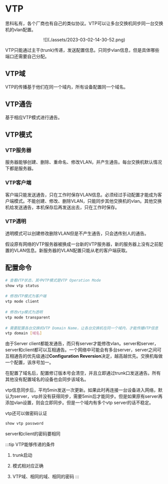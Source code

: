 # VTP

思科私有，各个厂商也有自己的类似协议。VTP可以让多台交换机同步同一台交换机的vlan配置。

<div align=center>![](./assets/2023-03-02-14-30-52.png)</div>

VTP只能通过主干(trunk)传递，发送配置信息。只同步vlan信息，但是具体哪些端口还需要自己分配。

## VTP域

VTP的传播基于他们在同一个域内，所有设备配置同一个域名。

## VTP通告

基于相应VTP模式进行通告。

## VTP模式

### VTP服务器

服务器能够创建、删除、重命名、修改VLAN，并产生通告。每台交换机默认情况下都是服务器。

### VTP客户端

客户端只能发送通告，只在工作时保存VLAN信息。必须经过手动配置才能成为客户端模式。不能创建、修改、删除VLAN，只能同步其他交换机的vlan。其他交换机给发送通告，本机保存后再发送出去，只在工作时保存。

### VTP透明

透明模式可以创建修改删除VLAN但是不产生通告，只会透传别人的通告。

假设原有网络的VTP服务器被换成一台新的VTP服务器，新的服务器上没有之前配置的VLAN信息。新服务器的VLAN配置只能从老的客户端获取。

## 配置命令
```sh
# 查看VTP状态，其中VTP模式是VTP Operation Mode
show vtp status

# 修改VTP模式为客户端
vtp mode client

# 修改vtp模式为透明
vtp mode transparent

# 需要配置各台交换机VTP Domain Name，让各台交换机在同一个域内，才能传播VTP信息
vtp domain [域名]
```

由于Server client都能发通告，而只有server才能修改vlan。server和server，server和client都可以互相通告。一个网络中可能会有多台server，server之间可互相通告的优先级通过**Configuration Reversion**决定，越高越优先。交换机每做一个配置，该序号加一。

在配置了域名后，配置修订版本号会清空，并且立即通过trunk口发送通告。所有其他没有配置域名的设备也会同步该域名。

vtp信息同步后，平均5min发送一次更新。如果此时再连接一台设备进入网络，默认为server，vtp并没有获得同步，需要5min后才能同步。但是如果原有server再添加vlan设置，则会立即同步。但是一个域内有多个vtp server的话不稳定。

vtp还可以做密码认证
```sh
show vtp password
```
server和client的密码要相同

:::tip VTP能够传递的条件
1. trunk启动

2. 模式相对应正确

3. VTP域、相同的域、相同的密码
:::
